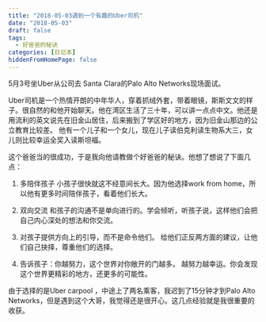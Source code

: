 ```yaml
---
title: "2018-05-03遇到一个有趣的Uber司机"
date: "2018-05-03"
draft: false
tags:
  - 好爸爸的秘诀
categories: [日记本]
hiddenFromHomePage: false
---
```

5月3号坐Uber从公司去 Santa Clara的Palo Alto Networks现场面试。

Uber司机是一个热情开朗的中年华人，穿着抓绒外套，带着眼镜，斯斯文文的样子。很自然的和他开始聊天。他在湾区生活了三十年，可以讲一点点中文。他还是用流利的英文说先在旧金山居住，后来搬到了学区好的地方，因为旧金山那边的公立教育比较差。 他有一个儿子和一个女儿，现在儿子读伯克利读生物系大三，女儿则比较幸运全奖入读斯坦福。

这个爸爸当的很成功，于是我向他请教做个好爸爸的秘诀。他想了想说了下面几点：

1. 多陪伴孩子
  小孩子很快就这不经意间长大。因为他选择work from home，所以他有更多时间陪伴孩子，看着他们长大。

2. 双向交流
  和孩子的沟通不是单向进行的。学会倾听，听孩子说，这样他们会把自己内心深处的想法和你交流。
 
3. 对孩子提供方向上的引导，而不是命令他们。 
  给他们正反两方面的建议，让他们自己抉择，尊重他们的选择。

4. 告诉孩子：你越努力，这个世界对你敞开的门越多。
  越努力越幸运。你会发现这个世界更精彩的地方，还更多的可能性。  

由于选择的是Uber carpool ，中途上了两名乘客，我迟到了15分钟才到Palo Alto Networks，但是遇到这个大哥，我觉得还是很开心。这几点经验就是我很重要的收获。
